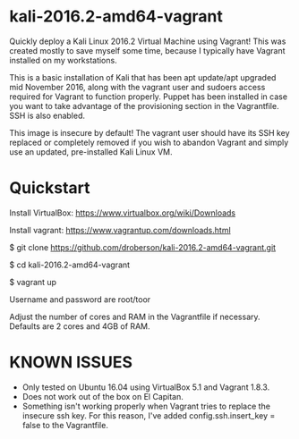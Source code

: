 # kali-2016.2-amd64-vagrant
Quickly deploy a Kali Linux 2016.2 Virtual Machine using Vagrant! This was
created mostly to save myself some time, because I typically have Vagrant 
installed on my workstations.

This is a basic installation of Kali that has been apt update/apt
upgraded mid November 2016, along with the vagrant user and sudoers access
required for Vagrant to function properly. Puppet has been installed in case
you want to take advantage of the provisioning section in the Vagrantfile. SSH
is also enabled.

This image is insecure by default! The vagrant user should have its SSH key
replaced or completely removed if you wish to abandon Vagrant and simply use
an updated, pre-installed Kali Linux VM.

# Quickstart
Install VirtualBox: https://www.virtualbox.org/wiki/Downloads

Install vagrant: https://www.vagrantup.com/downloads.html

$ git clone https://github.com/droberson/kali-2016.2-amd64-vagrant.git

$ cd kali-2016.2-amd64-vagrant

$ vagrant up

Username and password are root/toor

Adjust the number of cores and RAM in the Vagrantfile if necessary. Defaults
are 2 cores and 4GB of RAM.

# KNOWN ISSUES
- Only tested on Ubuntu 16.04 using VirtualBox 5.1 and Vagrant 1.8.3.
- Does not work out of the box on El Capitan.
- Something isn't working properly when Vagrant tries to replace the insecure ssh key. For this reason, I've added config.ssh.insert_key = false to the Vagrantfile.

